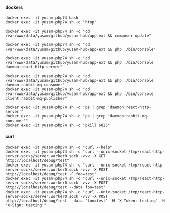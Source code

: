 #### dockers

    docker exec -it yusam-php74 bash
    docker exec -it yusam-php74 sh -c "htop"

    docker exec -it yusam-php74 sh -c "cd /var/www/data/yusam/github/yusam-hub/app-ext && composer update"

    docker exec -it yusam-php74 sh -c "cd /var/www/data/yusam/github/yusam-hub/app-ext && php ./bin/console"

    docker exec -it yusam-php74 sh -c "cd /var/www/data/yusam/github/yusam-hub/app-ext && php ./bin/console daemon:react-http-server"

    docker exec -it yusam-php74 sh -c "cd /var/www/data/yusam/github/yusam-hub/app-ext && php ./bin/console daemon:rabbit-mq-consumer"
    docker exec -it yusam-php74 sh -c "cd /var/www/data/yusam/github/yusam-hub/app-ext && php ./bin/console client:rabbit-mq-publisher"

    docker exec -it yusam-php74 sh -c "ps | grep 'daemon:react-http-server'"
    docker exec -it yusam-php74 sh -c "ps | grep 'daemon:rabbit-mq-consumer'"
    docker exec -it yusam-php74 sh -c "pkill 6025"

#### curl

    docker exec -it yusam-php74 sh -c "curl --help"
    docker exec -it yusam-php74 sh -c "curl --unix-socket /tmp/react-http-server-socks/server.worker0.sock -vvv -X GET http://localhost/debug/test"
    docker exec -it yusam-php74 sh -c "curl --unix-socket /tmp/react-http-server-socks/server.worker0.sock -vvv -X POST http://localhost/debug/test -F foo=test"
    docker exec -it yusam-php74 sh -c "curl --unix-socket /tmp/react-http-server-socks/server.worker0.sock -vvv -X POST http://localhost/debug/test --data foo=test"
    docker exec -it yusam-php74 sh -c "curl --unix-socket /tmp/react-http-server-socks/server.worker0.sock -vvv -X POST http://localhost/debug/test --data 'foo=test' -H 'X-Token: testing' -H 'X-Sign: testing'"